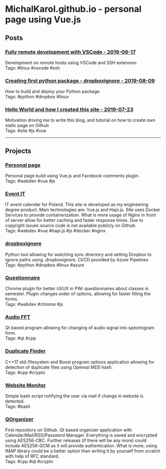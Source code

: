 # MichalKarol.github.io - personal page using Vue.js


## Posts

### [Fully remote development with VSCode - 2019-09-17](https://michalkarol.github.io/post/Fully-remote-development-with-vscode.md)
Development on remote hosts using VSCode and SSH extension  
Tags: #linux #vscode #ssh

### [Creating first python package - dropboxignore - 2019-08-09](https://michalkarol.github.io/post/Creating-first-python-package.md)
How to build and deploy your Python package.  
Tags: #python #dropbox #linux


### [Hello World and how I created this site - 2019-07-23](https://michalkarol.github.io/post/Hello-World-and-how-I-created-this-site.md)
Motivation driving me to write this blog, and tutorial on how to create own static page on Github  
Tags: #site #js #vue

---

## Projects

### [Personal page](https://github.com/MichalKarol/MichalKarol.github.io)
Personal page build using Vue.js and Facebook comments plugin.  
Tags: #webdev #vue #js


### [Event IT](https://eventit.pl)
IT event calendar for Poland. This site is developed as my engineering degree product. Main technologies are: Vue.js and Hapi.js. Site uses Docker Services to provide containerization. What is more usage of Nginx in front of server allow for better caching and faster response times. Due to copyright issues source code is not available publicly on Github.  
Tags: #webdev #vue #hapi.js #js #docker #nginx


### [dropboxignore](https://github.com/MichalKarol/dropboxignore)
Python tool allowing for watching sync directory and setting Dropbox to ignore paths using .dropboxignore. CI/CD provided by Azure Pipelines  
Tags: #python #dropbox #linux #azure


### [Questionnaire](https://github.com/MichalKarol/ankietyzacja)
Chrome plugin for better UI/UX in PWr questionnaires about classes in semester. Plugin changes order of options, allowing for faster filling the forms.  
Tags: #webdev #chrome #js


### [Audio FFT](https://github.com/MichalKarol/AudioFFT)
Qt based program allowing for changing of audio signal into spectrogram form.  
Tags: #qt #cpp


### [Duplicate Finder](https://github.com/MichalKarol/DuplicateFinder)
C++17 std::filesystem and Boost program options application allowing for detection of duplicate files using Openssl MD5 hash.  
Tags: #cpp #crypto


### [Website Monitor](https://github.com/MichalKarol/WebsiteMonitor)
Simple bash script notifying the user via mail if change in website is detected.  
Tags: #bash


### [QOrganizer](https://github.com/MichalKarol/QOrganizer)
First repository on Github. Qt based organizer application with Calendar/Mail/RSS/Password Manager. Everything is saved and encrypted using AES256-CBC. Further releases (if there will be any more) could include AES256-GCM as it will provide authentication. What is more, using IMAP library could be a better option than writing it by yourself from scratch with help of RFC standard.  
Tags: #cpp #qt #crypto
